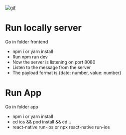 <a href="https://imgflip.com/gif/4q76yf"><img src="https://i.imgflip.com/4q76yf.gif" title="gif"/></a>

# Run locally server
Go in folder frontend
- npm i or yarn install 
- Run npm run dev
- Now the server is listening on port 8080
- Listen to the message from the server
- The payload format is {date: number, value: number}

# Run App
Go in folder app

- npm i or yarn install 
- cd ios && pod install && cd ..
- react-native run-ios or npx react-native run-ios
